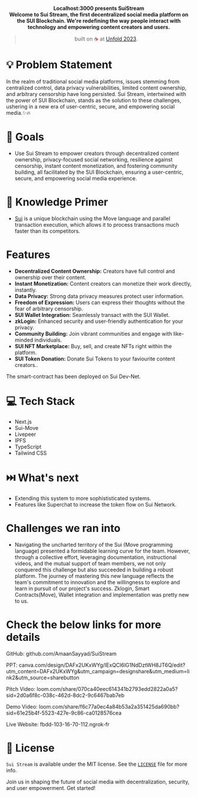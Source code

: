 <br>
<p align="center">
<b>Localhost:3000 presents SuiStream
<br>
Welcome to Sui Stream, the first decentralized social media platform on the SUI Blockchain. We're redefining the way people interact with technology and empowering content creators and users.
</b>
</p>
<blockquote align="center">built on <span style="color: #8b0000;">☕</span> at <a href="https://unfold2023.devfolio.co/">Unfold 2023</a>.</blockquote>

# 💡  Problem Statement

In the realm of traditional social media platforms, issues stemming from centralized control, data privacy vulnerabilities, limited content ownership, and arbitrary censorship have long persisted. Sui Stream, intertwined with the power of SUI Blockchain, stands as the solution to these challenges, ushering in a new era of user-centric, secure, and empowering social media.✨🔥

# 💪 Goals

- Use Sui Stream to empower creators through decentralized content ownership, privacy-focused social networking, resilience against censorship, instant content monetization, and fostering community building, all facilitated by the SUI Blockchain, ensuring a user-centric, secure, and empowering social media experience.

# 🧠 Knowledge Primer

- [Sui](https://sui.io/) is a unique blockchain using the Move language and parallel transaction execution, which allows it to process transactions much faster than its competitors.

# Features
- **Decentralized Content Ownership:** Creators have full control and ownership over their content.
- **Instant Monetization:** Content creators can monetize their work directly, instantly.
- **Data Privacy:** Strong data privacy measures protect user information.
- **Freedom of Expression:** Users can express their thoughts without the fear of arbitrary censorship.
- **SUI Wallet Integration:** Seamlessly transact with the SUI Wallet.
- **zkLogin:** Enhanced security and user-friendly authentication for your privacy.
- **Community Building:** Join vibrant communities and engage with like-minded individuals.
- **SUI NFT Marketplace:** Buy, sell, and create NFTs right within the platform.
- **SUI Token Donation:** Donate Sui Tokens to your faviourite content creators..

The smart-contract has been deployed on Sui Dev-Net.
# 💻 Tech Stack

- Next.js
- Sui-Move
- Livepeer 
- IPFS
- TypeScript
- Tailwind CSS  

# ⏭️ What's next

- Extending this system to more sophististicated systems.
- Features like Superchat to increase the token flow on Sui Network.

#   Challenges we ran into

- Navigating the uncharted territory of the Sui (Move programming language) presented a formidable learning curve for the team. However, through a collective effort, leveraging documentation, instructional videos, and the mutual support of team members, we not only conquered this challenge but also succeeded in building a robust platform. The journey of mastering this new language reflects the team's commitment to innovation and the willingness to explore and learn in pursuit of our project's success. Zklogin, Smart Contracts(Move), Wallet integration and implementation was pretty new to us.

# Check the below links for more details

GitHub: 
github.com/AmaanSayyad/SuiStream

PPT:
canva.com/design/DAFx2UKxWYg/IExQCl6lG1NdDztWH8JT6Q/edit?utm_content=DAFx2UKxWYg&utm_campaign=designshare&utm_medium=link2&utm_source=sharebutton

Pitch Video:
loom.com/share/070ca40eec614341b2793edd2822a0a5?sid=2d0a6f8c-038c-462d-8dc2-9c6467bab7eb

Demo Video:
loom.com/share/f6c77a0ec4a84b53a2a351425da690bb?sid=61e25b4f-5523-427e-9c86-ca0128576cea

Live Website:
fbdd-103-16-70-112.ngrok-fr

# 📜 License

`Sui Stream` is available under the MIT license. See the [`LICENSE`](https://opensource.org/license/mit/) file for more info.

Join us in shaping the future of social media with decentralization, security, and user empowerment. Get started!
